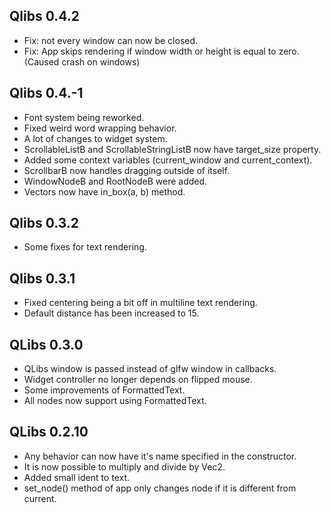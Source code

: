 ## Qlibs 0.4.2
 - Fix: not every window can now be closed.
 - Fix: App skips rendering if window width or height is equal to zero. (Caused crash on windows)

## Qlibs 0.4.-1
 - Font system being reworked.
 - Fixed weird word wrapping behavior.
 - A lot of changes to widget system.
 - ScrollableListB and ScrollableStringListB now have target_size property.
 - Added some context variables (current_window and current_context).
 - ScrollbarB now handles dragging outside of itself. 
 - WindowNodeB and RootNodeB were added.
 - Vectors now have in_box(a, b) method.

## Qlibs 0.3.2
 - Some fixes for text rendering.

## Qlibs 0.3.1
 - Fixed centering being a bit off in multiline text rendering.
 - Default distance has been increased to 15.

## QLibs 0.3.0
 - QLibs window is passed instead of glfw window in callbacks.
 - Widget controller no longer depends on flipped mouse.
 - Some improvements of FormattedText.
 - All nodes now support using FormattedText.

## QLibs 0.2.10
 - Any behavior can now have it's name specified in the constructor.
 - It is now possible to multiply and divide by Vec2.
 - Added small ident to text.
 - set_node() method of app only changes node if it is different from current.
 